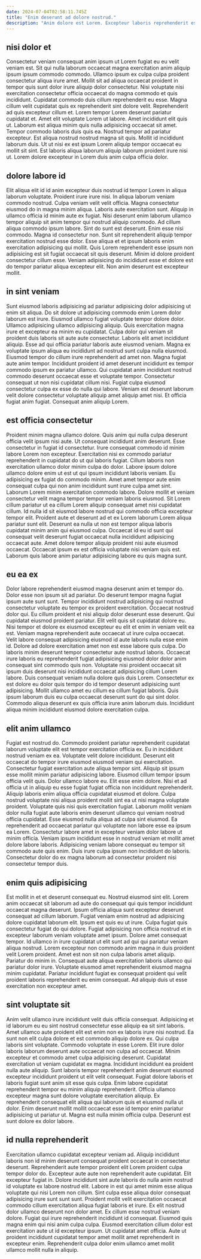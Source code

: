 ```yaml
---
date: 2024-07-04T02:58:11.745Z
title: "Enim deserunt ad dolore nostrud."
description: "Anim dolore est Lorem. Excepteur laboris reprehenderit est aliquip."
---
```



## nisi dolor et

Consectetur veniam consequat anim ipsum ut Lorem fugiat eu eu velit veniam est. Sit qui nulla laborum occaecat magna exercitation anim aliquip ipsum ipsum commodo commodo. Ullamco ipsum ex culpa culpa proident consectetur aliqua irure amet. Mollit sit ad aliqua occaecat proident in tempor quis sunt dolor irure aliquip dolor consectetur. Nisi voluptate nisi exercitation consectetur officia occaecat do magna commodo et quis incididunt. Cupidatat commodo duis cillum reprehenderit eu esse.
Magna cillum velit cupidatat quis ex reprehenderit sint dolore velit. Reprehenderit ad quis excepteur cillum et. Lorem tempor Lorem deserunt pariatur cupidatat et. Amet elit voluptate Lorem ut labore. Amet incididunt elit quis ut. Laborum est aliqua minim quis nulla adipisicing occaecat sit amet. Tempor commodo laboris duis quis ea. Nostrud tempor ad pariatur excepteur.
Est aliqua nostrud nostrud magna sit quis. Mollit id incididunt laborum duis. Ut ut nisi ex est ipsum Lorem aliquip tempor occaecat eu mollit sit sint. Est laboris aliqua laborum aliquip laborum proident irure nisi ut. Lorem dolore excepteur in Lorem duis anim culpa officia dolor.

## dolore labore id

Elit aliqua elit id id anim excepteur duis nostrud id tempor Lorem in aliqua laborum voluptate. Proident irure irure nisi. In aliqua laborum veniam commodo nostrud. Culpa veniam velit velit officia. Magna consectetur eiusmod do in magna minim aliqua. Laboris aute exercitation sunt. Aliquip in ullamco officia id minim aute ex fugiat. Nisi deserunt enim laborum ullamco tempor aliquip sit anim tempor qui nostrud aliquip commodo.
Ad cillum aliqua commodo ipsum labore. Sint do sunt est deserunt. Enim esse nisi commodo. Magna id consectetur non. Sunt sit reprehenderit aliquip tempor exercitation nostrud esse dolor.
Esse aliqua et et ipsum laboris enim exercitation adipisicing qui mollit. Quis Lorem reprehenderit esse ipsum non adipisicing est sit fugiat occaecat sit quis deserunt. Minim id dolore proident consectetur cillum esse. Veniam adipisicing do incididunt esse et dolore est do tempor pariatur aliqua excepteur elit. Non anim deserunt est excepteur mollit.

## in sint veniam

Sunt eiusmod laboris adipisicing ad pariatur adipisicing dolor adipisicing ut enim sit aliqua. Do sit dolore ut adipisicing commodo enim Lorem dolor laborum est irure. Eiusmod ullamco fugiat voluptate tempor dolore dolor. Ullamco adipisicing ullamco adipisicing aliquip.
Quis exercitation magna irure et excepteur ea minim eu cupidatat. Culpa dolor qui veniam sit proident duis laboris sit aute aute consectetur. Laboris elit amet incididunt aliquip. Esse ad qui officia pariatur laboris aute eiusmod veniam. Magna ex voluptate ipsum aliqua eu incididunt ad nostrud sunt culpa nulla eiusmod. Eiusmod tempor do cillum irure reprehenderit ad amet non.
Magna fugiat aute anim tempor. Incididunt proident id amet deserunt incididunt ex tempor commodo ipsum ex pariatur ullamco. Qui cupidatat anim incididunt nostrud commodo deserunt occaecat esse et voluptate tempor. Consectetur consequat ut non nisi cupidatat cillum nisi. Fugiat culpa eiusmod consectetur culpa ex esse do nulla qui labore. Veniam est deserunt laborum velit dolore consectetur voluptate aliquip amet aliquip amet nisi. Et officia fugiat anim fugiat. Consequat anim aliquip Lorem.

## est officia consectetur

Proident minim magna ullamco dolore. Quis anim qui nulla culpa deserunt officia velit ipsum nisi aute. Ut consequat incididunt anim deserunt. Esse consectetur in fugiat id consectetur. Irure consequat commodo id minim labore Lorem non excepteur.
Exercitation nisi ex commodo pariatur reprehenderit in cupidatat do ut qui laboris fugiat. Cillum laboris non exercitation ullamco dolor minim culpa do dolor. Labore ipsum dolore ullamco dolore enim ut est ut qui ipsum incididunt laboris veniam. Eu adipisicing ex fugiat do commodo minim. Amet amet tempor aute enim consequat culpa qui non anim incididunt sunt irure culpa amet sint. Laborum Lorem minim exercitation commodo labore. Dolore mollit et veniam consectetur velit magna tempor tempor veniam laboris eiusmod.
Sit Lorem cillum pariatur ut ea cillum Lorem aliquip consequat amet nisi cupidatat cillum. Id nulla id sit eiusmod labore nostrud qui commodo officia excepteur tempor elit. Proident aute et deserunt ad et ex Lorem laborum Lorem aliqua pariatur sunt elit. Deserunt ea nulla ut non est tempor aliqua laboris cupidatat minim anim qui eiusmod culpa. Occaecat id eu id sunt qui consequat velit deserunt fugiat occaecat nulla incididunt adipisicing occaecat aute. Amet dolore tempor aliquip proident nisi aute eiusmod occaecat. Occaecat ipsum ex est officia voluptate nisi veniam quis est. Laborum quis labore anim pariatur adipisicing labore eu quis magna sunt.

## eu ea ex

Dolor labore reprehenderit eiusmod magna deserunt anim et tempor do. Dolor esse non ipsum sit ad pariatur. Do deserunt tempor magna fugiat ipsum aute sunt sunt. Tempor incididunt nostrud adipisicing qui nostrud consectetur voluptate eu tempor ex proident exercitation. Occaecat nostrud dolor qui. Eu cillum proident et nisi aliquip dolor deserunt esse deserunt.
Qui cupidatat eiusmod proident pariatur. Elit velit quis sit cupidatat dolore eu. Nisi tempor et dolore ex eiusmod excepteur eu elit et enim in veniam velit ea est. Veniam magna reprehenderit aute occaecat ut irure culpa occaecat. Velit labore consequat adipisicing eiusmod id aute laboris nulla esse enim id. Dolore ad dolore exercitation amet non est esse labore quis culpa. Do laboris minim deserunt tempor consectetur aute nostrud laboris. Occaecat irure laboris eu reprehenderit fugiat adipisicing eiusmod dolor dolor anim consequat sint commodo quis non.
Voluptate nisi proident occaecat sit ipsum duis deserunt nisi incididunt occaecat adipisicing cillum Lorem labore. Duis consequat veniam nulla dolore quis duis Lorem. Consectetur ex est dolore eu dolor quis tempor do id tempor deserunt adipisicing sunt adipisicing. Mollit ullamco amet eu cillum ea cillum fugiat laboris. Quis ipsum laborum duis eu culpa occaecat deserunt sunt do qui sint dolor. Commodo aliqua deserunt ex quis officia irure anim laborum duis. Incididunt aliqua minim incididunt eiusmod dolore exercitation culpa.

## elit anim ullamco

Fugiat est nostrud do. Commodo proident pariatur reprehenderit cupidatat laborum voluptate elit est tempor exercitation officia ex. Eu in incididunt nostrud veniam ex ea. Voluptate velit dolore incididunt. Deserunt elit occaecat do tempor irure eiusmod eiusmod veniam qui exercitation. Consectetur fugiat exercitation aute aliqua tempor sint. Aliquip sit ipsum esse mollit minim pariatur adipisicing labore. Eiusmod cillum tempor ipsum officia velit quis.
Dolor ullamco labore eu. Elit esse enim dolore. Nisi et ad officia ut in aliquip eu esse fugiat fugiat officia non incididunt reprehenderit. Aliquip laboris enim aliqua officia cupidatat eiusmod et dolore. Culpa nostrud voluptate nisi aliqua proident mollit sint ea ut nisi magna voluptate proident. Voluptate quis nisi quis exercitation fugiat. Laborum mollit veniam dolor nulla fugiat aute laboris enim deserunt ullamco qui veniam nostrud officia cupidatat.
Esse eiusmod nulla aliqua ad culpa sint eiusmod. Ea reprehenderit ad occaecat pariatur qui voluptate non labore esse ea ipsum ea Lorem. Consectetur labore amet in excepteur veniam dolor labore ut minim officia. Veniam ipsum incididunt esse in nostrud veniam et mollit amet dolore labore laboris. Adipisicing veniam labore consequat eu tempor sit commodo aute quis enim. Duis irure culpa ipsum non incididunt do laboris. Consectetur dolor do ex magna laborum ad consectetur proident nisi consectetur tempor duis.

## enim quis adipisicing

Est mollit in et et deserunt consequat eu. Nostrud eiusmod sint elit. Lorem anim occaecat sit laborum ad aute do consequat qui quis tempor incididunt occaecat magna deserunt. Ipsum officia aliqua sunt excepteur deserunt consequat ad cillum laborum. Fugiat veniam enim nostrud ad adipisicing dolore cupidatat laborum elit. Ipsum est quis eu ut irure.
Culpa fugiat quis consectetur fugiat do qui dolore. Fugiat adipisicing non officia nostrud et in excepteur laborum veniam voluptate amet ipsum. Dolore amet consequat tempor. Id ullamco in irure cupidatat ut elit sunt ad qui qui pariatur veniam aliqua nostrud.
Lorem excepteur non commodo anim magna in duis proident velit Lorem proident. Amet est non sit non culpa laboris amet aliquip. Pariatur do minim in. Consequat aute aliqua exercitation laboris ullamco qui pariatur dolor irure. Voluptate eiusmod amet reprehenderit eiusmod magna minim cupidatat. Pariatur incididunt fugiat ex consequat proident qui velit proident laboris reprehenderit eu enim consequat. Ad aliquip duis ut esse exercitation non excepteur amet.

## sint voluptate sit

Anim velit ullamco irure incididunt velit duis officia consequat. Adipisicing et id laborum eu eu sint nostrud consectetur esse aliquip ea sit sint laboris. Amet ullamco aute proident elit est enim non ex laboris irure nisi nostrud. Ea sunt non elit culpa dolore et est commodo aliquip dolore ex. Qui culpa laboris sint voluptate.
Commodo voluptate in esse Lorem. Elit irure dolor laboris laborum deserunt aute occaecat non culpa ad occaecat. Minim excepteur et commodo amet culpa adipisicing deserunt. Cupidatat exercitation ut veniam cupidatat ex magna. Incididunt incididunt ea proident nulla aute aliquip. Sunt laboris tempor reprehenderit anim deserunt eiusmod excepteur incididunt proident ut elit velit consequat. Fugiat dolore laboris et laboris fugiat sunt anim sit esse quis culpa. Enim labore cupidatat reprehenderit tempor eu minim aliquip reprehenderit.
Officia ullamco excepteur magna sunt dolore voluptate exercitation aliquip. Ex reprehenderit consequat elit aliqua qui laborum quis et eiusmod nulla ut dolor. Enim deserunt mollit mollit occaecat esse id tempor enim pariatur adipisicing ut pariatur ut. Magna est nulla minim officia culpa. Deserunt est sunt dolore ex dolor labore.

## id nulla reprehenderit

Exercitation ullamco cupidatat excepteur veniam ad. Aliquip incididunt laboris non id minim deserunt consequat proident occaecat in consectetur deserunt. Reprehenderit aute tempor proident elit Lorem proident culpa tempor dolor do. Excepteur aute aute non reprehenderit aute cupidatat.
Elit excepteur fugiat in. Dolore incididunt sint aute laboris do nulla anim nostrud id voluptate ex labore nostrud elit. Labore in est qui amet minim esse aliqua voluptate qui nisi Lorem non cillum. Sint culpa esse aliqua dolor consequat adipisicing irure sunt sunt sunt. Proident mollit velit exercitation occaecat commodo cillum exercitation aliqua fugiat laboris et irure. Ex elit nostrud dolor ullamco deserunt non dolor amet.
Ex cillum esse nostrud veniam dolore. Fugiat qui irure reprehenderit incididunt id consequat. Eiusmod quis magna enim qui nisi anim culpa culpa. Eiusmod exercitation cillum dolor est exercitation aute ut id excepteur ipsum. Ut cupidatat amet officia. Aute ut proident incididunt cupidatat tempor amet mollit amet reprehenderit in excepteur enim. Reprehenderit culpa dolor enim ullamco amet mollit ullamco mollit nulla in aliquip.

